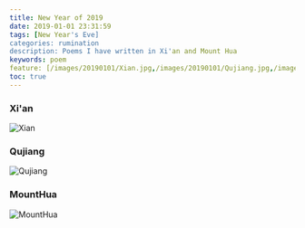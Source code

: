 ```yaml
---
title: New Year of 2019
date: 2019-01-01 23:31:59
tags: [New Year's Eve]
categories: rumination
description: Poems I have written in Xi'an and Mount Hua
keywords: poem
feature: [/images/20190101/Xian.jpg,/images/20190101/Qujiang.jpg,/images/20190101/MountHua.jpg]
toc: true
---
```


### Xi'an 
<!--more-->
![Xian](/images/20190101/Xian.jpg)

### Qujiang

![Qujiang](/images/20190101/Qujiang.jpg)

### MountHua

![MountHua](/images/20190101/Mounthua.jpg)
